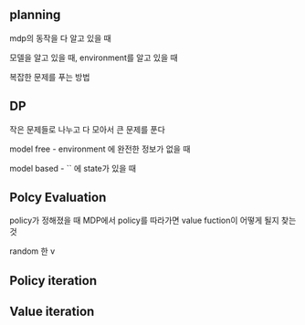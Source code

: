 ## planning

mdp의 동작을 다 알고 있을 때

모델을 알고 있을 때, environment를 알고 있을 때

복잡한 문제를 푸는 방법

## DP

작은 문제들로 나누고 다 모아서 큰 문제를 푼다

model free - environment 에 완전한 정보가 없을 때

model based -  `` 에 state가 있을 때

 




## Polcy Evaluation

policy가 정해졌을 때 MDP에서 policy를 따라가면 value fuction이 어떻게 될지 찾는 것

random 한 v 


## Policy iteration

## Value iteration


